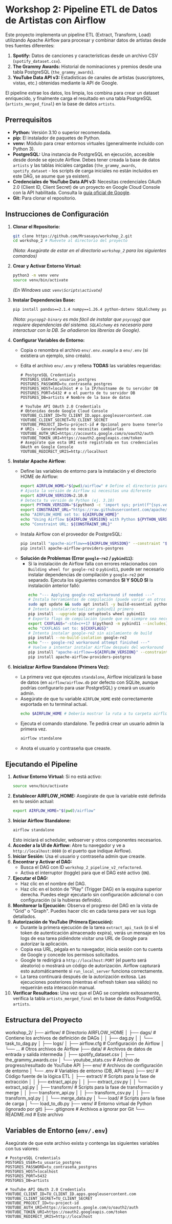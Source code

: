 # Workshop 2: Pipeline ETL de Datos de Artistas con Airflow

Este proyecto implementa un pipeline ETL (Extract, Transform, Load) utilizando Apache Airflow para procesar y combinar datos de artistas desde tres fuentes diferentes:

1.  **Spotify:** Datos de canciones y características desde un archivo CSV (`spotify_dataset.csv`).
2.  **The Grammy Awards:** Historial de nominaciones y premios desde una tabla PostgreSQL (`the_grammy_awards`).
3.  **YouTube Data API v3:** Estadísticas de canales de artistas (suscriptores, vistas, etc.) obtenidas mediante la API de Google.

El pipeline extrae los datos, los limpia, los combina para crear un dataset enriquecido, y finalmente carga el resultado en una tabla PostgreSQL (`artists_merged_final`) en la base de datos `artists`.

## Prerrequisitos

*   **Python:** Versión 3.10 o superior recomendada.
*   **pip:** El instalador de paquetes de Python.
*   **venv:** Módulo para crear entornos virtuales (generalmente incluido con Python 3).
*   **PostgreSQL:** Una instancia de PostgreSQL en ejecución, accesible desde donde se ejecute Airflow. Debes tener creada la base de datos `artists` y las tablas iniciales cargadas (`the_grammy_awards`, `spotify_dataset` - los scripts de carga iniciales no están incluidos en este DAG, se asume que ya existen).
*   **Credenciales de YouTube Data API v3:** Necesitas credenciales OAuth 2.0 (Client ID, Client Secret) de un proyecto en Google Cloud Console con la API habilitada. Consulta la [guía oficial de Google](https://developers.google.com/youtube/v3/getting-started).
*   **Git:** Para clonar el repositorio.

## Instrucciones de Configuración

1.  **Clonar el Repositorio:**
    ```bash
    git clone https://github.com/Mrsasayo/workshop_2.git
    cd workshop_2 # Muévete al directorio del proyecto
    ```
    *(Nota: Asegúrate de estar en el directorio `workshop_2` para los siguientes comandos)*

2.  **Crear y Activar Entorno Virtual:**
    ```bash
    python3 -m venv venv
    source venv/bin/activate
    ```
    *(En Windows usa: `venv\Scripts\activate`)*

3.  **Instalar Dependencias Base:**
    ```bash
    pip install pandas==2.1.4 numpy==1.26.4 python-dotenv SQLAlchemy psycopg2-binary google-api-python-client google-auth-httplib2 google-auth-oauthlib
    ```
    *(Nota: `psycopg2-binary` es más fácil de instalar que `psycopg2` que requiere dependencias del sistema. `SQLAlchemy` es necesario para interactuar con la DB. Se añadieron las librerías de Google)*.

4.  **Configurar Variables de Entorno:**
    *   Copia o renombra el archivo `env/.env.example` a `env/.env` (si existiera un ejemplo, sino créalo).
    *   Edita el archivo `env/.env` y rellena **TODAS** las variables requeridas:

        ```dotenv
        # PostgreSQL Credentials
        POSTGRES_USER=tu_usuario_postgres
        POSTGRES_PASSWORD=tu_contraseña_postgres
        POSTGRES_HOST=localhost # o la IP/hostname de tu servidor DB
        POSTGRES_PORT=5432 # o el puerto de tu servidor DB
        POSTGRES_DB=artists # Nombre de la base de datos

        # YouTube API OAuth 2.0 Credentials
        # Obtenidas desde Google Cloud Console
        YOUTUBE_CLIENT_ID=TU_CLIENT_ID.apps.googleusercontent.com
        YOUTUBE_CLIENT_SECRET=TU_CLIENT_SECRET
        YOUTUBE_PROJECT_ID=tu-project-id # Opcional pero bueno tenerlo
        # URIs - Generalmente no necesitas cambiarlas
        YOUTUBE_AUTH_URI=https://accounts.google.com/o/oauth2/auth
        YOUTUBE_TOKEN_URI=https://oauth2.googleapis.com/token
        # Asegúrate que esta URI esté registrada en tus credenciales OAuth en Google Console
        YOUTUBE_REDIRECT_URIS=http://localhost
        ```

5.  **Instalar Apache Airflow:**
    *   Define las variables de entorno para la instalación y el directorio HOME de Airflow:
        ```bash
        export AIRFLOW_HOME="$(pwd)/airflow" # Define el directorio para Airflow dentro del proyecto
        # Ajusta la versión de Airflow si necesitas una diferente
        export AIRFLOW_VERSION=2.10.0
        # Detecta tu versión de Python (ej. 3.10)
        export PYTHON_VERSION="$(python3 -c 'import sys; print(f"{sys.version_info.major}.{sys.version_info.minor}")')"
        export CONSTRAINT_URL="https://raw.githubusercontent.com/apache/airflow/constraints-${AIRFLOW_VERSION}/constraints-${PYTHON_VERSION}.txt"
        echo "AIRFLOW_HOME set to: ${AIRFLOW_HOME}"
        echo "Using Airflow ${AIRFLOW_VERSION} with Python ${PYTHON_VERSION}"
        echo "Constraint URL: ${CONSTRAINT_URL}"
        ```
    *   Instala Airflow con el proveedor de PostgreSQL:
        ```bash
        pip install "apache-airflow==${AIRFLOW_VERSION}" --constraint "${CONSTRAINT_URL}"
        pip install apache-airflow-providers-postgres
        ```
    *   **Solución de Problemas (Error `google-re2` / `pybind11`):**
        *   Si la instalación de Airflow falla con errores relacionados con `Building wheel for google-re2` o `pybind11`, puede ser necesario instalar dependencias de compilación y `google-re2` por separado. Ejecuta los siguientes comandos **SI Y SOLO SI** la instalación anterior falló:
            ```bash
            echo "--- Applying google-re2 workaround if needed ---"
            # Instala herramientas de compilación (puede variar en otros OS)
            sudo apt update && sudo apt install -y build-essential python3-dev
            # Intenta instalar/actualizar pybind11 primero
            pip install --upgrade pip setuptools wheel pybind11
            # Exporta flags de compilación (puede que no siempre sea necesario pero ayuda)
            export CXXFLAGS="-std=c++17 $(python3 -m pybind11 --includes)"
            echo "CXXFLAGS set to: ${CXXFLAGS}"
            # Intenta instalar google-re2 sin aislamiento de build
            pip install --no-build-isolation google-re2
            echo "--- google-re2 workaround attempt finished ---"
            # Vuelve a intentar instalar Airflow después del workaround
            pip install "apache-airflow==${AIRFLOW_VERSION}" --constraint "${CONSTRAINT_URL}"
            pip install apache-airflow-providers-postgres
            ```

6.  **Inicializar Airflow Standalone (Primera Vez):**
    *   La primera vez que ejecutes `standalone`, Airflow inicializará la base de datos (en `airflow/airflow.db` por defecto con SQLite, aunque podrías configurarlo para usar PostgreSQL) y creará un usuario admin.
    *   Asegúrate de que tu variable `AIRFLOW_HOME` esté correctamente exportada en tu terminal actual.
        ```bash
        echo $AIRFLOW_HOME # Debería mostrar la ruta a tu carpeta airflow
        ```
    *   Ejecuta el comando standalone. Te pedirá crear un usuario admin la primera vez.
        ```bash
        airflow standalone
        ```
    *   Anota el usuario y contraseña que creaste.

## Ejecutando el Pipeline

1.  **Activar Entorno Virtual:** Si no está activo:
    ```bash
    source venv/bin/activate
    ```
2.  **Establecer AIRFLOW_HOME:** Asegúrate de que la variable esté definida en tu sesión actual:
    ```bash
    export AIRFLOW_HOME="$(pwd)/airflow"
    ```
3.  **Iniciar Airflow Standalone:**
    ```bash
    airflow standalone
    ```
    Esto iniciará el scheduler, webserver y otros componentes necesarios.
4.  **Acceder a la UI de Airflow:** Abre tu navegador y ve a `http://localhost:8080` (o el puerto que indique Airflow).
5.  **Iniciar Sesión:** Usa el usuario y contraseña admin que creaste.
6.  **Encontrar y Activar el DAG:**
    *   Busca el DAG con ID `workshop_2_pipeline_v2_refactored`.
    *   Activa el interruptor (toggle) para que el DAG esté activo (`ON`).
7.  **Ejecutar el DAG:**
    *   Haz clic en el nombre del DAG.
    *   Haz clic en el botón de "Play" (Trigger DAG) en la esquina superior derecha. Puedes elegir ejecutarlo sin configuración adicional o con configuración (si la hubieras definido).
8.  **Monitorear la Ejecución:** Observa el progreso del DAG en la vista de "Grid" o "Graph". Puedes hacer clic en cada tarea para ver sus logs detallados.
9.  **Autorización de YouTube (Primera Ejecución):**
    *   Durante la primera ejecución de la tarea `extract_api_task` (o si el token de autenticación almacenado expira), verás un mensaje en los logs de esa tarea pidiéndote visitar una URL de Google para autorizar la aplicación.
    *   Copia esa URL, pégala en tu navegador, inicia sesión con tu cuenta de Google y concede los permisos solicitados.
    *   Google te redirigirá a `http://localhost:PORT` (el puerto será aleatorio) o mostrará un código de autorización. Airflow capturará esto automáticamente si `run_local_server` funciona correctamente.
    *   La tarea continuará después de la autorización exitosa. Las ejecuciones posteriores (mientras el refresh token sea válido) no requerirán esta interacción manual.
10. **Verificar Resultados:** Una vez que el DAG se complete exitosamente, verifica la tabla `artists_merged_final` en tu base de datos PostgreSQL `artists`.

## Estructura del Proyecto
workshop_2/
├── airflow/ # Directorio AIRFLOW_HOME
│ ├── dags/ # Contiene los archivos de definición de DAGs
│ │ ├── dag.py
│ │ └── task_to_dag.py
│ ├── logs/
│ ├── airflow.cfg # Configuración de Airflow
│ └── ... # Otros archivos de Airflow
├── data/ # Archivos de datos de entrada y salida intermedia
│ ├── spotify_dataset.csv
│ ├── the_grammy_awards.csv
│ └── youtube_stats.csv # Archivo de progreso/resultado de YouTube API
├── env/ # Archivos de configuración de entorno
│ └── .env # Variables de entorno (DB, API keys)
├── src/ # Código fuente de la lógica ETL
│ ├── extract/ # Scripts para la fase de extracción
│ │ ├── extract_api.py
│ │ ├── extract_csv.py
│ │ └── extract_sql.py
│ ├── transform/ # Scripts para la fase de transformación y merge
│ │ ├── transform_api.py
│ │ ├── transform_csv.py
│ │ ├── transform_sql.py
│ │ └── merge_data.py
│ └── load/ # Scripts para la fase de carga
│ └── load_to_db.py
├── venv/ # Entorno virtual de Python (ignorado por git)
├── .gitignore # Archivos a ignorar por Git
└── README.md # Este archivo

## Variables de Entorno (`env/.env`)

Asegúrate de que este archivo exista y contenga las siguientes variables con tus valores:

```dotenv
# PostgreSQL Credentials
POSTGRES_USER=tu_usuario_postgres
POSTGRES_PASSWORD=tu_contraseña_postgres
POSTGRES_HOST=localhost
POSTGRES_PORT=5432
POSTGRES_DB=artists

# YouTube API OAuth 2.0 Credentials
YOUTUBE_CLIENT_ID=TU_CLIENT_ID.apps.googleusercontent.com
YOUTUBE_CLIENT_SECRET=TU_CLIENT_SECRET
YOUTUBE_PROJECT_ID=tu-project-id
YOUTUBE_AUTH_URI=https://accounts.google.com/o/oauth2/auth
YOUTUBE_TOKEN_URI=https://oauth2.googleapis.com/token
YOUTUBE_REDIRECT_URIS=http://localhost

